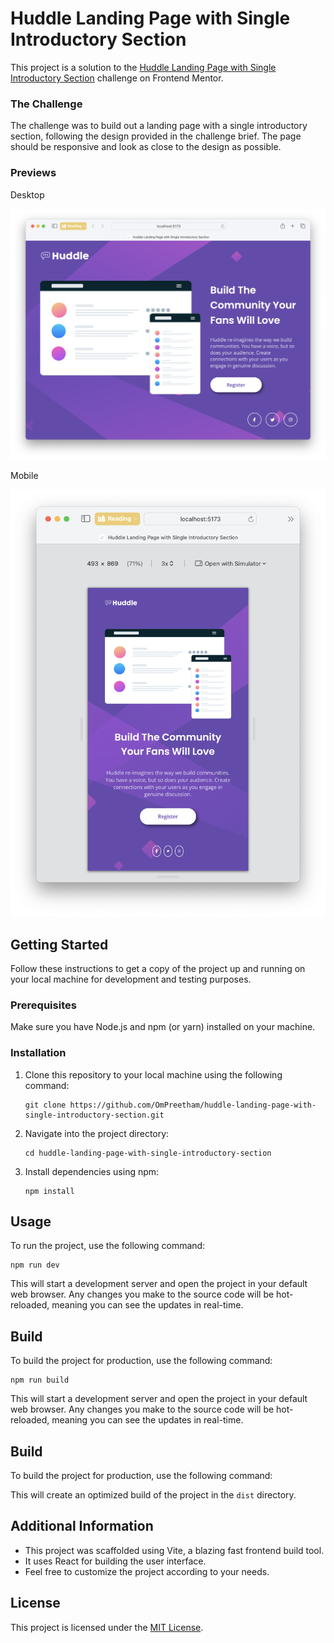 # Huddle Landing Page with Single Introductory Section

This project is a solution to the [Huddle Landing Page with Single Introductory Section](https://www.frontendmentor.io/challenges/huddle-landing-page-with-single-introductory-section-B_2Wvxgi0) challenge on Frontend Mentor.

### The Challenge

The challenge was to build out a landing page with a single introductory section, following the design provided in the challenge brief. The page should be responsive and look as close to the design as possible.

### Previews

Desktop

![Desktop Preview](/public/preview-desktop.png)

Mobile

![Mobile Preview](/public/preview-mobile.png)

## Getting Started

Follow these instructions to get a copy of the project up and running on your local machine for development and testing purposes.

### Prerequisites

Make sure you have Node.js and npm (or yarn) installed on your machine.

### Installation

1. Clone this repository to your local machine using the following command:

   ```
   git clone https://github.com/OmPreetham/huddle-landing-page-with-single-introductory-section.git
   ```

1. Navigate into the project directory:

   ```
   cd huddle-landing-page-with-single-introductory-section
   ```

1. Install dependencies using npm:

   ```
   npm install
   ```

## Usage

To run the project, use the following command:

```
npm run dev
```

This will start a development server and open the project in your default web browser. Any changes you make to the source code will be hot-reloaded, meaning you can see the updates in real-time.

## Build

To build the project for production, use the following command:

```
npm run build
```

This will start a development server and open the project in your default web browser. Any changes you make to the source code will be hot-reloaded, meaning you can see the updates in real-time.

## Build

To build the project for production, use the following command:

This will create an optimized build of the project in the `dist` directory.

## Additional Information

- This project was scaffolded using Vite, a blazing fast frontend build tool.
- It uses React for building the user interface.
- Feel free to customize the project according to your needs.

## License

This project is licensed under the [MIT License](LICENSE).
